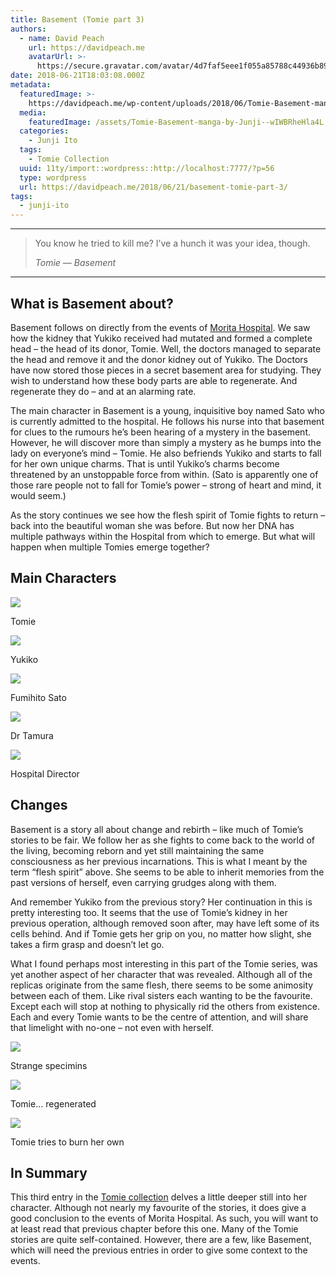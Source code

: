 ```yaml
---
title: Basement (Tomie part 3)
authors:
  - name: David Peach
    url: https://davidpeach.me
    avatarUrl: >-
      https://secure.gravatar.com/avatar/4d7faf5eee1f055a85788c44936b8995eaab6dfb004e7854ec747ccb272e91ee?s=96&d=mm&r=g
date: 2018-06-21T18:03:08.000Z
metadata:
  featuredImage: >-
    https://davidpeach.me/wp-content/uploads/2018/06/Tomie-Basement-manga-by-Junji-Ito.jpeg
  media:
    featuredImage: /assets/Tomie-Basement-manga-by-Junji--wIWBRheHla4L.jpeg
  categories:
    - Junji Ito
  tags:
    - Tomie Collection
  uuid: 11ty/import::wordpress::http://localhost:7777/?p=56
  type: wordpress
  url: https://davidpeach.me/2018/06/21/basement-tomie-part-3/
tags:
  - junji-ito
---
```

* * *

> You know he tried to kill me? I’ve a hunch it was your idea, though.
> 
> <cite>Tomie — Basement</cite>

* * *

## What is Basement about?

Basement follows on directly from the events of [Morita Hospital](https://davidpeach.me/morita-hospital-tomie-part-2/). We saw how the kidney that Yukiko received had mutated and formed a complete head – the head of its donor, Tomie. Well, the doctors managed to separate the head and remove it and the donor kidney out of Yukiko. The Doctors have now stored those pieces in a secret basement area for studying. They wish to understand how these body parts are able to regenerate. And regenerate they do – and at an alarming rate.

The main character in Basement is a young, inquisitive boy named Sato who is currently admitted to the hospital. He follows his nurse into that basement for clues to the rumours he’s been hearing of a mystery in the basement. However, he will discover more than simply a mystery as he bumps into the lady on everyone’s mind – Tomie. He also befriends Yukiko and starts to fall for her own unique charms. That is until Yukiko’s charms become threatened by an unstoppable force from within. (Sato is apparently one of those rare people not to fall for Tomie’s power – strong of heart and mind, it would seem.)

As the story continues we see how the flesh spirit of Tomie fights to return – back into the beautiful woman she was before. But now her DNA has multiple pathways within the Hospital from which to emerge. But what will happen when multiple Tomies emerge together?

## Main Characters

[![](/assets/Tomie-2-150x150-k18vr6GZudBQ.jpg)](/assets/Tomie-2-150x150-k18vr6GZudBQ.jpg)

Tomie

[![](/assets/Yukiko-150x150-k1q5lJYGNY3N.jpg)](/assets/Yukiko-150x150-k1q5lJYGNY3N.jpg)

Yukiko

[![](/assets/Fumihito-Sato-150x150-KZDQH8bknxTW.jpg)](/assets/Fumihito-Sato-150x150-KZDQH8bknxTW.jpg)

Fumihito Sato

[![](/assets/Dr-Tamura-150x150-H8TmiUlzGRFi.jpg)](/assets/Dr-Tamura-150x150-H8TmiUlzGRFi.jpg)

Dr Tamura

[![](/assets/Hospital-Director-1-150x150-GzHPfBNC9ciK.jpg)](/assets/Hospital-Director-1-150x150-GzHPfBNC9ciK.jpg)

Hospital Director

## Changes

Basement is a story all about change and rebirth – like much of Tomie’s stories to be fair. We follow her as she fights to come back to the world of the living, becoming reborn and yet still maintaining the same consciousness as her previous incarnations. This is what I meant by the term “flesh spirit” above. She seems to be able to inherit memories from the past versions of herself, even carrying grudges along with them.

And remember Yukiko from the previous story? Her continuation in this is pretty interesting too. It seems that the use of Tomie’s kidney in her previous operation, although removed soon after, may have left some of its cells behind. And if Tomie gets her grip on you, no matter how slight, she takes a firm grasp and doesn’t let go.

What I found perhaps most interesting in this part of the Tomie series, was yet another aspect of her character that was revealed. Although all of the replicas originate from the same flesh, there seems to be some animosity between each of them. Like rival sisters each wanting to be the favourite. Except each will stop at nothing to physically rid the others from existence. Each and every Tomie wants to be the centre of attention, and will share that limelight with no-one – not even with herself.

[![](/assets/Strange-specimins-600x352-VPnJpF15pPPC.jpg)](/assets/Strange-specimins-600x352-VPnJpF15pPPC.jpg)

Strange specimins

[![](/assets/Tomie.-regenerated-526x600-NRYSfTxa4W3C.jpg)](/assets/Tomie.-regenerated-526x600-NRYSfTxa4W3C.jpg)

Tomie… regenerated

[![](/assets/Tomie-tries-to-burn-her-own-45-2D0MmatwZpQx.jpg)](/assets/Tomie-tries-to-burn-her-own-45-2D0MmatwZpQx.jpg)

Tomie tries to burn her own

## In Summary

This third entry in the [Tomie collection](https://davidpeach.me/tag/tomie-collection/) delves a little deeper still into her character. Although not nearly my favourite of the stories, it does give a good conclusion to the events of Morita Hospital. As such, you will want to at least read that previous chapter before this one. Many of the Tomie stories are quite self-contained. However, there are a few, like Basement, which will need the previous entries in order to give some context to the events.